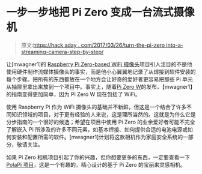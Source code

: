 # 一步一步地把 Pi Zero 变成一台流式摄像机

> 原文:[https://hack aday . com/2017/03/26/turn-the-pi-zero into-a-streaming-camera-step-by-step/](https://hackaday.com/2017/03/26/turn-that-pi-zero-into-a-streaming-camera-step-by-step/)

让[mwagner1]的 [Raspberry Pi Zero-based WiFi 摄像头](https://hackmypi.com/PiCamPart1.php)项目引人注目的不是他使用硬件制作流媒体摄像头的事实，而是他小心翼翼地记录了从焊接到软件安装的每个步骤。把所有的东西都放在一个地方会让好奇的爱好者更容易把那些 Pi 单元从抽屉里拿出来放到一个项目中。事实上，随着[Pi Zero W](http://hackaday.com/2017/02/28/10-raspberry-pi-zero-w-the-w-means-wifi-bluetooth/)的发布，【mwagner1】的指南变得更加简单，因为 Pi Zero W 现在包括了 WiFi。

使用 Raspberry Pi 作为 WiFi 摄像头的基础并不新鲜，但这是一个结合了许多不同知识领域的项目，对于更有经验的人来说，这是理所当然的。这就是为什么它是分步指南的一个很好的候选；希望在项目中使用 Pi Zero 的业余爱好者可能不完全了解嵌入 Pi 所涉及的许多不同元素，如基本焊接、如何提供合适的电池电源或如何安装和配置所需的软件。[mwagner1]计划将这款相机作为家庭安全系统的一部分，敬请关注。

如果 Pi Zero 相机项目引起了你的兴趣，但你想要更多的东西，一定要查看一下 [PolaPi 项目](https://hackaday.io/project/19731-polapi-zero)，这是一个有趣的，精心设计的基于 Pi Zero 的宝丽来灵感相机。